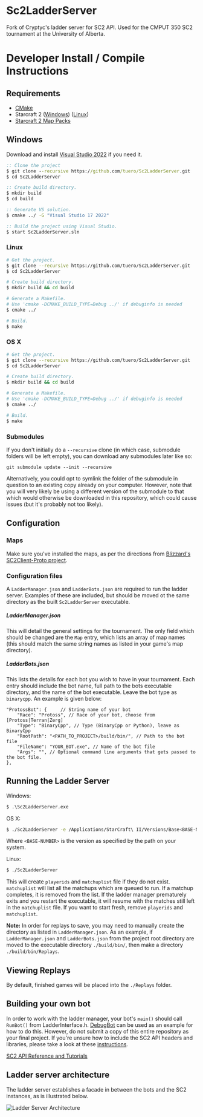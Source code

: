 # Sc2LadderServer
Fork of Cryptyc's ladder server for SC2 API. Used for the CMPUT 350 SC2 tournament at the University of Alberta.


# Developer Install / Compile Instructions
## Requirements
* [CMake](https://cmake.org/download/)
* Starcraft 2 ([Windows](https://starcraft2.com/en-us/)) ([Linux](https://github.com/Blizzard/s2client-proto#linux-packages)) 
* [Starcraft 2 Map Packs](https://github.com/Blizzard/s2client-proto#map-packs) 

## Windows

Download and install [Visual Studio 2022](https://www.visualstudio.com/downloads/) if you need it.

```bat
:: Clone the project
$ git clone --recursive https://github.com/tuero/Sc2LadderServer.git
$ cd Sc2LadderServer

:: Create build directory.
$ mkdir build
$ cd build

:: Generate VS solution.
$ cmake ../ -G "Visual Studio 17 2022"

:: Build the project using Visual Studio.
$ start Sc2LadderServer.sln
```

### Linux
```bash
# Get the project.
$ git clone --recursive https://github.com/tuero/Sc2LadderServer.git
$ cd Sc2LadderServer

# Create build directory.
$ mkdir build && cd build

# Generate a Makefile.
# Use 'cmake -DCMAKE_BUILD_TYPE=Debug ../' if debuginfo is needed
$ cmake ../

# Build.
$ make
```

### OS X
```bash
# Get the project.
$ git clone --recursive https://github.com/tuero/Sc2LadderServer.git
$ cd Sc2LadderServer

# Create build directory.
$ mkdir build && cd build

# Generate a Makefile.
# Use 'cmake -DCMAKE_BUILD_TYPE=Debug ../' if debuginfo is needed
$ cmake ../

# Build.
$ make
```

### Submodules
If you don't initially do a `--recursive` clone (in which case, submodule folders will be left empty), you can download any submodules later like so:
```
git submodule update --init --recursive
```
Alternatively, you could opt to symlink the folder of the submodule in question to an existing copy already on your computer. However, note that you will very likely be using a different version of the submodule to that which would otherwise be downloaded in this repository, which could cause issues (but it's probably not too likely). 
 
## Configuration

### Maps
Make sure you've installed the maps, as per the directions from [Blizzard's SC2Client-Proto project](https://github.com/Blizzard/s2client-proto#map-packs).
   
### Configuration files
A `LadderManager.json` and `LadderBots.json` are required to run the ladder server. 
Examples of these are included, but should be moved ot the same directory as the built `Sc2LadderServer` executable.

##### LadderManager.json
This will detail the general settings for the tournament. 
The only field which should be changed are the `Map` entry, which lists an array of map names (this should match the same string names as listed in your game's map directory).

##### LadderBots.json
This lists the details for each bot you wish to have in your tournament. 
Each entry should include the bot name, full path to the bots executable directory, and the name of the bot executable. 
Leave the bot type as `binarycpp`. 
An example is given below:
```
"ProtossBot": {		// String name of your bot
    "Race": "Protoss", // Race of your bot, choose from [Protoss|Terran|Zerg]
    "Type": "BinaryCpp", // Type (BinaryCpp or Python), leave as BinaryCpp
    "RootPath": "<PATH_TO_PROJECT>/build/bin/", // Path to the bot file
    "FileName": "YOUR_BOT.exe", // Name of the bot file
    "Args": "", // Optional command line arguments that gets passed to the bot file.
},
```

## Running the Ladder Server
Windows:
```bat
$ .\Sc2LadderServer.exe
```

OS X:
```bash
$ ./Sc2LadderServer -e /Applications/StarCraft\ II/Versions/Base<BASE-NUMBER>/SC2.app/Contents/MacOS/SC2
```
Where `<BASE-NUMBER>` is the version as specified by the path on your system.

Linux:
```bash
$ ./Sc2LadderServer
```

This will create `playerids` and `matchuplist` file if they do not exist. 
`matchuplist` will list all the matchups which are queued to run. 
If a matchup completes, it is removed from the list. 
If the ladder manager prematurely exits and you restart the executable, it will resume with the matches still left in the `matchuplist` file.
If you want to start fresh, remove `playerids` and `matchuplist`.

**Note:** In order for replays to save, you may need to manually create the directory as listed in `LadderManager.json`.
As an example, if `LadderManager.json` and `LadderBots.json` from the project root directory are moved to the executable directory `./build/bin/`, 
then make a directory `./build/bin/Replays`.

## Viewing Replays
By default, finished games will be placed into the `./Replays` folder.

## Building your own bot
In order to work with the ladder manager, your bot's `main()` should call `RunBot()` from LadderInterface.h. [DebugBot](https://github.com/tuero/Sc2LadderServer/tree/master/tests/debugbot) can be used as an example for how to do this. However, do not submit a copy of this entire repository as your final project. If you're unsure how to include the SC2 API headers and libraries, please take a look at these [instructions](https://github.com/davechurchill/commandcenter#developer-install--compile-instructions-windows).

[SC2 API Reference and Tutorials](https://blizzard.github.io/s2client-api/)

## Ladder server architecture
The ladder server establishes a facade in between the bots and the SC2 instances, as is illustrated below.

![Ladder Server Architecture](docs/LadderServerArchitecture.png)
